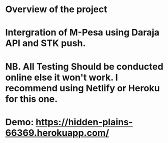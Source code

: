# Overview of the project
# Intergration of M-Pesa using Daraja API and STK push.
# NB. All Testing Should be conducted online else it won't work. I recommend using Netlify or Heroku for this one.
# Demo: https://hidden-plains-66369.herokuapp.com/
